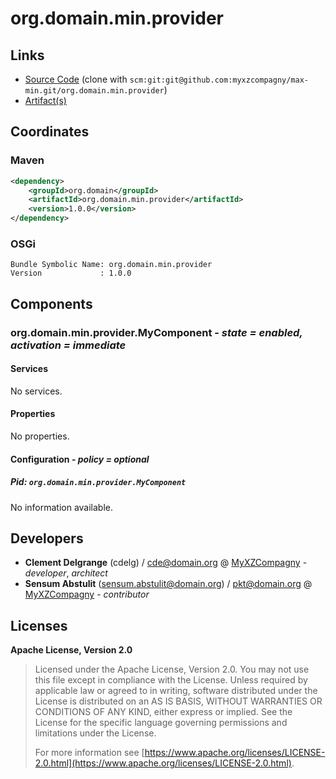 # org.domain.min.provider

## Links

* [Source Code](https://github.com/myxzcompagny/max-min/org.domain.min.provider) (clone with `scm:git:git@github.com:myxzcompagny/max-min.git/org.domain.min.provider`)
* [Artifact(s)](https://www.myxzcompagny.com/repo)

## Coordinates

### Maven

```xml
<dependency>
    <groupId>org.domain</groupId>
    <artifactId>org.domain.min.provider</artifactId>
    <version>1.0.0</version>
</dependency>
```

### OSGi

```
Bundle Symbolic Name: org.domain.min.provider
Version             : 1.0.0
```

## Components

### org.domain.min.provider.MyComponent - *state = enabled, activation = immediate*

#### Services

No services.

#### Properties

No properties.

#### Configuration - *policy = optional*

##### Pid: `org.domain.min.provider.MyComponent`

No information available.

## Developers

* **Clement Delgrange** (cdelg) / [cde@domain.org](mailto:cde@domain.org) @ [MyXZCompagny](https://www.myxzcompagny.com/) - *developer*, *architect*
* **Sensum Abstulit** (sensum.abstulit@domain.org) / [pkt@domain.org](mailto:pkt@domain.org) @ [MyXZCompagny](https://www.myxzcompagny.com/) - *contributor*

## Licenses

**Apache License, Version 2.0**
  > Licensed under the Apache License, Version 2.0.  			You may not use this file except in compliance with the License. 			 Unless required by applicable law or agreed to in writing, 			  software distributed under the License is distributed on an AS IS BASIS, 			   WITHOUT WARRANTIES OR CONDITIONS OF ANY KIND, either express or implied. 			    See the License for the specific language governing permissions and limitations under the License.
  >
  > For more information see [https://www.apache.org/licenses/LICENSE-2.0.html](https://www.apache.org/licenses/LICENSE-2.0.html).